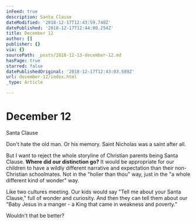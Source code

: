 ```yaml
---
inFeed: true
description: Santa Clause
dateModified: '2018-12-17T12:43:59.740Z'
datePublished: '2018-12-17T12:44:00.254Z'
title: December 12
author: []
publisher: {}
via: {}
sourcePath: _posts/2018-12-13-december-12.md
hasPage: true
starred: false
datePublishedOriginal: '2018-12-17T12:43:03.589Z'
url: december-12/index.html
_type: Article

---
```

# December 12

Santa Clause

Don't hate the old man. Or his memory. Saint Nicholas was a saint after all.

But I want to reject the whole storyline of Christian parents being Santa Clause. **Where did our distinction go?** It would be appropriate for our children to have a wildly different narrative and expectation than their non-Christian schoolmates. Not in the "holier than thou" way, just in the "a whole different kind of wonder" way.

Like two cultures meeting. Our kids would say "Tell me about your Santa Clause," full of wonder and curiosity. And then they can tell them about our "Baby Jesus in a manger - a King that came in weakness and poverty."

Wouldn't that be better?